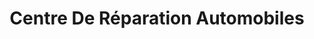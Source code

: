 ---
title: "Centre De Réparation Automobiles"
url: /le-cres/centre-de-reparation-automobiles/
shop: réparation de voitures
---